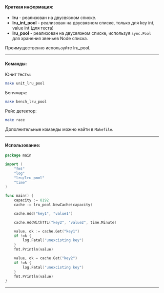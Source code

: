 #### Краткая информация: 

- **lru** - реализован на двусвязном списке.  
- **lru_int_pool** - реализован на двусвязном списке, только для key int, value int (для теста)  
- **lru_pool** - реализован на двусвязном списке, используя ```sync.Pool``` для хранения звеньев Node списка.  

Преимущественно используйте lru_pool.  

____

#### Команды:  

Юнит тесты:  
```sh  
make unit_lru_pool
```  
Бенчмарк:  
```sh  
make bench_lru_pool
```
Рейс детектор:
```sh  
make race 
```

Дополнительные команды можно найти в ```Makefile```.
____

#### Использование:
```go
package main

import (
	"fmt"
	"log"
	"lru/lru_pool"
	"time"
)

func main() {
	capacity := 8192
	cache := lru_pool.NewCache(capacity)

	cache.Add("key1", "value1")

	cache.AddWithTTL("key2", "value2", time.Minute)

	value, ok := cache.Get("key1")
	if !ok {
		log.Fatal("unexcisting key")
	}
	fmt.Println(value)

	value, ok = cache.Get("key2")
	if !ok {
		log.Fatal("unexcisting key")
	}
	fmt.Println(value)
}

```
____

